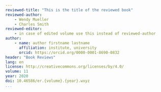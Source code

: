 ```yaml
---
reviewed-title: "This is the title of the reviewed book"
reviewed-author:
    - Wendy Mueller
    - Charles Smith
reviewed-editor:
    - in case of edited volume use this instead of reviewed-author
author:
    - name: author firstname lastname
      affiliation: institute, university
      orcid: https://orcid.org/0000-0001-8690-0832
header: "Book Reviews"
lang: en
license: http://creativecommons.org/licenses/by/4.0/
volume: 11
year: 2020
doi: 10.46586/er.{volume}.{year}.wxyz
...
```

